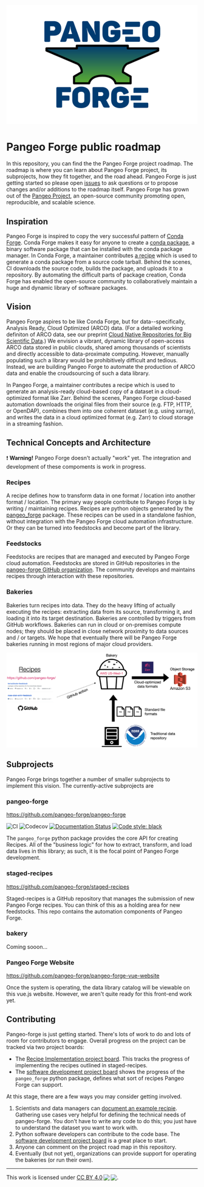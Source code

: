 <p align="center"><img src="pangeo-forge-logo-blue.png" /></p>

# Pangeo Forge public roadmap

In this repository, you can find the the Pangeo Forge project roadmap.
The roadmap is where you can learn about Pangeo Forge project, its subprojects, how they fit together, and the road ahead.
Pangeo Forge is just getting started so please open [issues](https://github.com/pangeo-forge/roadmap/issues) to ask questions or to propose changes and/or additions to the roadmap itself.
Pangeo Forge has grown out of the [Pangeo Project](http://pangeo.io/), an open-source community promoting open, reproducible, and scalable science. 

## Inspiration

Pangeo Forge is inspired to copy the very successful pattern of [Conda Forge](https://conda-forge.org/).
Conda Forge makes it easy for anyone to create a [conda package](https://docs.conda.io/projects/conda/en/latest/user-guide/concepts/packages.html), a binary software package that can be installed with the conda package manager.
In Conda Forge, a maintainer contributes [a recipe](https://conda-forge.org/#add_recipe) which is used to generate a conda package from a source code tarball. Behind the scenes, CI downloads the source code, builds the package, and uploads it to a repository.
By automating the difficult parts of package creation, Conda Forge has enabled the open-source community to collaboratively maintain a huge and dynamic library of software packages.

## Vision

Pangeo Forge aspires to be like Conda Forge, but for data--specifically, Analysis Ready, Cloud Optimized (ARCO) data.
(For a detailed working definiton of ARCO data, see our preprint [Cloud Native Repositories for Big Scientific Data](https://www.authorea.com/doi/full/10.22541/au.160443768.88917719/v2).)
We envision a vibrant, dynamic library of open-access ARCO data stored in public clouds, shared among thousands of scientists and directly accessible to data-proximate computing.
However, manually populating such a library would be prohibitively difficult and tedious.
Instead, we are building Pangeo Forge to automate the production of ARCO data and enable the croudsourcing of such a data library.

In Pangeo Forge, a maintainer contributes a recipe which is used to generate an analysis-ready cloud-based copy of a dataset in a cloud-optimized format like Zarr. Behind the scenes, Pangeo Forge cloud-based automation downloads the original files from their source (e.g. FTP, HTTP, or OpenDAP), combines them into one coherent dataset (e.g. using xarray), and writes the data in a cloud optimized format (e.g. Zarr) to cloud storage in a streaming fashion.

## Technical Concepts and Architecture

:exclamation: **Warning!** Pangeo Forge doesn't actually "work" yet. The integration and development of these compoments is work in progress.

### Recipes

A recipe defines how to transform data in one format / location into another format / location.
The primary way people contribute to Pangeo Forge is by writing / maintaining recipes.
Recipes are python objects generated by the [pangeo_forge](https://pangeo-forge.readthedocs.io/en/latest/) package.
These recipes can be used in a standalone fashion, without integration with the Pangeo Forge cloud automation infrastructure.
Or they can be turned into feedstocks and become part of the library.

### Feedstocks

Feedstocks are recipes that are managed and executed by Pangeo Forge cloud automation.
Feedstocks are stored in GitHub repositories in the [pangeo-forge GitHub organization](https://github.com/pangeo-forge/).
The community develops and maintains recipes through interaction with these repositories.

### Bakeries

Bakeries turn recipes into data.
They do the heavy lifting of actually executing the recipes: extracting data from its source, transforming it, and loading it into its target destination.
Bakeries are controlled by triggers from GitHub workflows.
Bakeries can run in cloud or on-premises compute nodes; they should be placed in close network proximity to data sources and / or targets.
We hope that eventually there will be Pangeo Forge bakeries running in most regions of major cloud providers.

![diagram](pangeo-forge-diagram.png)


## Subprojects

Pangeo Forge brings together a number of smaller subprojects to implement this vision.
The currently-active subprojects are

### pangeo-forge

<https://github.com/pangeo-forge/pangeo-forge>

![CI](https://github.com/pangeo-forge/pangeo-forge/workflows/CI/badge.svg)
![Codecov](https://img.shields.io/codecov/c/github/pangeo-forge/pangeo-forge)
[![Documentation Status](https://readthedocs.org/projects/pangeo-forge/badge/?version=latest)](https://pangeo-forge.readthedocs.io/en/latest/?badge=latest)
[![Code style: black](https://img.shields.io/badge/code%20style-black-000000.svg)](https://github.com/psf/black)

The `pangeo_forge` python package provides the core API for creating Recipes.
All of the "business logic" for how to extract, transform, and load data lives in this library; as such, it is the focal point of Pangeo Forge development.

### staged-recipes

<https://github.com/pangeo-forge/staged-recipes>

Staged-recipes is a GitHub repository that manages the submission of new Pangeo Forge recipes.
You can think of this as a holding area for new feedstocks.
This repo contains the automation components of Pangeo Forge.

### bakery

Coming sooon...

### Pangeo Forge Website

<https://github.com/pangeo-forge/pangeo-forge-vue-website>

Once the system is operating, the data library catalog will be viewable on this vue.js website.
However, we aren't quite ready for this front-end work yet.

## Contributing

Pangeo-forge is just getting started. There's lots of work to do and lots of room for contributors to engage.
Overall progress on the project can be tracked via two project boards:
- The [Recipe Implementation project board](https://github.com/pangeo-forge/staged-recipes/projects/1).
  This tracks the progress of implementing the recipes outlined in staged-recipes.
- The [software development project board](https://github.com/orgs/pangeo-forge/projects/1) shows the progress of the `pangeo_forge` python package, defines what sort of recipes Pangeo Forge can support.

At this stage, there are a few ways you may consider getting involved.

1. Scientists and data managers can [document an example recipie](https://github.com/pangeo-forge/staged-recipes/issues/new?assignees=&labels=example&template=example-pipeline.md&title=Example+pipeline+for+%5BDataset+Name%5D). Gathering use cases very helpful for defining the technical needs of pangeo-forge. You don't have to write any code to do this; you just have to understand the dataset you want to work with.
2. Python software developers can contribute to the code base. The [software development project board](https://github.com/orgs/pangeo-forge/projects/1) is a great place to start.
3. Anyone can comment on the project road map in this repository.
4. Eventually (but not yet), organizations can provide support for operating the bakeries (or run their own).

------

<p xmlns:dct="http://purl.org/dc/terms/" xmlns:cc="http://creativecommons.org/ns#" class="license-text">This work is licensed under <a rel="license" href="https://creativecommons.org/licenses/by/4.0">CC BY 4.0<img style="height:22px!important;margin-left:3px;vertical-align:text-bottom;" src="https://mirrors.creativecommons.org/presskit/icons/cc.svg?ref=chooser-v1" /><img style="height:22px!important;margin-left:3px;vertical-align:text-bottom;" src="https://mirrors.creativecommons.org/presskit/icons/by.svg?ref=chooser-v1" /></a>.</p>
